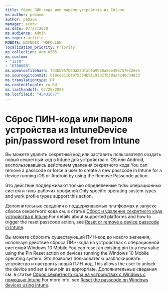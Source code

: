 ```yaml
---
title: Сброс ПИН-кода или пароля устройства из Intune
ms.author: pebaum
author: pebaum
manager: scotv
ms.date: 07/27/2020
ms.audience: Admin
ms.topic: article
ROBOTS: NOINDEX, NOFOLLOW
localization_priority: Priority
ms.collection: Adm_O365
ms.custom:
- "1278"
- "6700008"
ms.openlocfilehash: fd3bb957b0da22dfab5a9988a82e398757e12ee5
ms.sourcegitcommit: b10cea11b4975354b91193327b58aa4740d34833
ms.translationtype: HT
ms.contentlocale: ru-RU
ms.lasthandoff: 07/28/2020
ms.locfileid: "45431677"
---
```

# <a name="device-pinpassword-reset-from-intune"></a><span data-ttu-id="de030-102">Сброс ПИН-кода или пароля устройства из Intune</span><span class="sxs-lookup"><span data-stu-id="de030-102">Device pin/password reset from Intune</span></span>

<span data-ttu-id="de030-103">Вы можете удалить секретный код или заставить пользователя создать новый секретный код в Intune для устройства с iOS или Android, воспользовавшись действием удаления секретного кода.</span><span class="sxs-lookup"><span data-stu-id="de030-103">You can remove a passcode or force a user to create a new passcode in Intune for a device running iOS or Android by using the Remove Passcode action.</span></span>

<span data-ttu-id="de030-104">Это действие поддерживают только определенные типы операционных систем и типы рабочих профилей.</span><span class="sxs-lookup"><span data-stu-id="de030-104">Only specific operating system types and work profile types support this action.</span></span>

<span data-ttu-id="de030-105">Дополнительные сведения о поддерживаемых платформах и запуске сброса секретного кода см. в статье [Сброс и удаление секретного кода устройства в Intune](https://docs.microsoft.com/intune/device-passcode-reset).</span><span class="sxs-lookup"><span data-stu-id="de030-105">For details about supported platforms and how to trigger the reset passcode action, see [Reset or remove a device passcode in Intune](https://docs.microsoft.com/intune/device-passcode-reset).</span></span>

<span data-ttu-id="de030-106">Вы можете сбросить существующий ПИН-код до нового значения, используя действие сброса ПИН-кода на устройствах с операционной системой Windows 10 Mobile.</span><span class="sxs-lookup"><span data-stu-id="de030-106">You can reset an existing pin to a new value using the Pin Reset action on devices running the Windows 10 Mobile operating system.</span></span> <span data-ttu-id="de030-107">Это позволит пользователю разблокировать устройство и настроить новый ПИН-код.</span><span class="sxs-lookup"><span data-stu-id="de030-107">This allows the user to unlock the device and set a new pin as appropriate.</span></span> <span data-ttu-id="de030-108">Дополнительные сведения см. в статье [Сброс секретного кода на устройствах с Windows с помощью Intune](https://docs.microsoft.com/intune/device-windows-pin-reset).</span><span class="sxs-lookup"><span data-stu-id="de030-108">For more info, see [Reset the passcode on Windows devices using Intune](https://docs.microsoft.com/intune/device-windows-pin-reset).</span></span>
